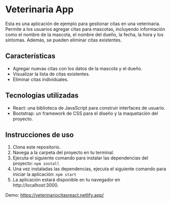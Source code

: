 # Veterinaria App

Esta es una aplicación de ejemplo para gestionar citas en una veterinaria. Permite a los usuarios agregar citas para mascotas, incluyendo información como el nombre de la mascota, el nombre del dueño, la fecha, la hora y los síntomas. Además, se pueden eliminar citas existentes.

## Características

- Agregar nuevas citas con los datos de la mascota y el dueño.
- Visualizar la lista de citas existentes.
- Eliminar citas individuales.

## Tecnologías utilizadas

- React: una biblioteca de JavaScript para construir interfaces de usuario.
- Bootstrap: un framework de CSS para el diseño y la maquetación del proyecto.

## Instrucciones de uso

1. Clona este repositorio.
2. Navega a la carpeta del proyecto en tu terminal.
3. Ejecuta el siguiente comando para instalar las dependencias del proyecto: `npm install`
4. Una vez instaladas las dependencias, ejecuta el siguiente comando para iniciar la aplicación: `npm start`
5. La aplicación estará disponible en tu navegador en http://localhost:3000.

Demo: https://veterinariocitasreact.netlify.app/
